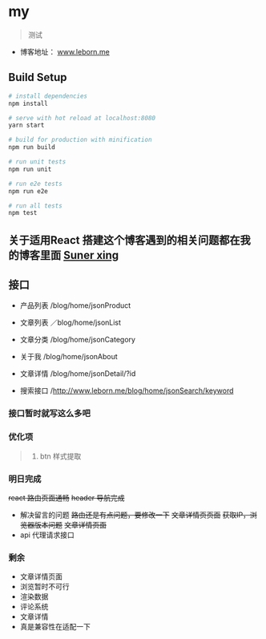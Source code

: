 # my

> 测试

+ 博客地址： www.leborn.me

## Build Setup

``` bash
# install dependencies
npm install

# serve with hot reload at localhost:8080
yarn start

# build for production with minification
npm run build

# run unit tests
npm run unit

# run e2e tests
npm run e2e

# run all tests
npm test
```


##  关于适用React 搭建这个博客遇到的相关问题都在我的博客里面 [Suner xing](http://www.leborn.me)

## 接口

+ 产品列表   /blog/home/jsonProduct

+ 文章列表   ／blog/home/jsonList

+ 文章分类   /blog/home/jsonCategory

+ 关于我    /blog/home/jsonAbout 

+ 文章详情  /blog/home/jsonDetail/?id

+ 搜索接口  /http://www.leborn.me/blog/home/jsonSearch/keyword

### 接口暂时就写这么多吧

### 优化项

> 1. btn 样式提取

### 明日完成

<s> react 路由页面通畅</s>
<s> header 导航完成 </s>
+ 解决留言的问题
<s> 路由还是有点问题，要修改一下</s>
<s> 文章详情页页面</s>
<s> 获取IP，浏览器版本问题</s>
<s>文章详情页面</s>
+  api 代理请求接口



### 剩余
+ 文章详情页面
+ 浏览暂时不可行
+ 渲染数据 
+ 评论系统 
+ 文章详情 
+ 真是兼容性在适配一下

